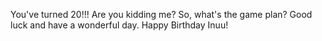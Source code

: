 You've turned 20!!! Are you kidding me?
So, what's the game plan?
Good luck and have a wonderful day.
Happy Birthday Inuu!
